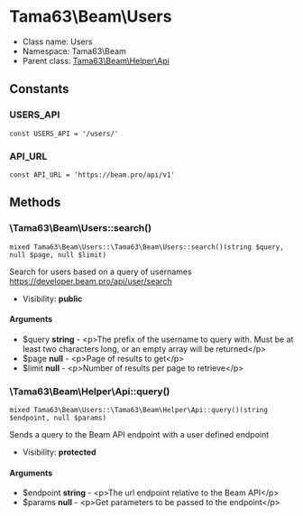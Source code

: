 Tama63\Beam\Users
===============






* Class name: Users
* Namespace: Tama63\Beam
* Parent class: [Tama63\Beam\Helper\Api](Tama63-Beam-Helper-Api.md)



Constants
----------


### USERS_API

```
const USERS_API = '/users/'
```





### API_URL

```
const API_URL = 'https://beam.pro/api/v1'
```







Methods
-------


### \Tama63\Beam\Users::search()

```
mixed Tama63\Beam\Users::\Tama63\Beam\Users::search()(string $query, null $page, null $limit)
```

Search for users based on a query of usernames
<https://developer.beam.pro/api/user/search>



* Visibility: **public**

#### Arguments

* $query **string** - &lt;p&gt;The prefix of the username to query with. Must be at least two characters long, or an empty array will be returned&lt;/p&gt;
* $page **null** - &lt;p&gt;Page of results to get&lt;/p&gt;
* $limit **null** - &lt;p&gt;Number of results per page to retrieve&lt;/p&gt;



### \Tama63\Beam\Helper\Api::query()

```
mixed Tama63\Beam\Users::\Tama63\Beam\Helper\Api::query()(string $endpoint, null $params)
```

Sends a query to the Beam API endpoint with a user defined endpoint



* Visibility: **protected**

#### Arguments

* $endpoint **string** - &lt;p&gt;The url endpoint relative to the Beam API&lt;/p&gt;
* $params **null** - &lt;p&gt;Get parameters to be passed to the endpoint&lt;/p&gt;


